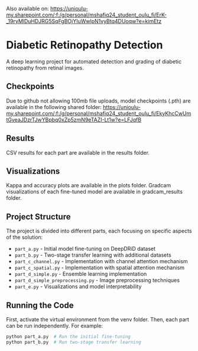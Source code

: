 Also available on:
https://unioulu-my.sharepoint.com/:f:/g/personal/mshafiq24_student_oulu_fi/ErK-_19ryMlDuHDJRG5SqFgBOjYIuWwlpN1vyBtq4DUoqw?e=kimEtz

# Diabetic Retinopathy Detection

A deep learning project for automated detection and grading of diabetic retinopathy from retinal images.

## Checkpoints

Due to github not allowing 100mb file uploads, model checkpoints (.pth) are available in the following shared folder:
https://unioulu-my.sharepoint.com/:f:/g/personal/mshafiq24_student_oulu_fi/EkyKhcCwUmtGveaJDzrTJwYBpbq0xZp5zmN9eTAZI-Lt1w?e=LFJqfB

## Results

CSV results for each part are available in the results folder.

## Visualizations

Kappa and accuracy plots are available in the plots folder. Gradcam visualizations of each fine-tuned model are available in gradcam_results folder.

## Project Structure

The project is divided into different parts, each focusing on specific aspects of the solution:

- `part_a.py` - Initial model fine-tuning on DeepDRiD dataset
- `part_b.py` - Two-stage transfer learning with additional datasets
- `part_c_channel.py` - Implementation with channel attention mechanism
- `part_c_spatial.py` - Implementation with spatial attention mechanism
- `part_d_simple.py` - Ensemble learning implementation
- `part_d_simple_preprocessing.py` - Image preprocessing techniques
- `part_e.py` - Visualizations and model interpretability

## Running the Code

First, activate the virtual environment from the venv folder. Then, each part can be run independently. For example:

```python
python part_a.py  # Run the initial fine-tuning
python part_b.py  # Run two-stage transfer learning
```

